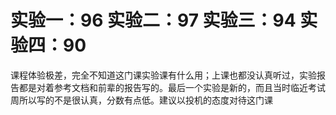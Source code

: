 # 实验一：96 实验二：97 实验三：94 实验四：90
课程体验极差，完全不知道这门课实验课有什么用；上课也都没认真听过，实验报告都是对着参考文档和前辈的报告写的。最后一个实验是新的，而且当时临近考试周所以写的不是很认真，分数有点低。建议以投机的态度对待这门课
